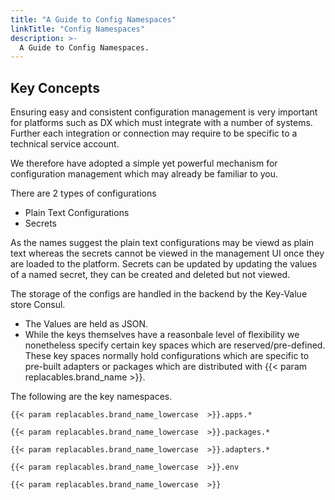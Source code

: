 ```yaml
---
title: "A Guide to Config Namespaces"
linkTitle: "Config Namespaces"
description: >-
  A Guide to Config Namespaces.
---
```


## Key Concepts
Ensuring easy and consistent configuration management is very important for platforms such as DX which must integrate with a number of systems. Further each integration or connection may require to be specific to a technical service account.

We therefore have adopted a simple yet powerful mechanism for configuration management which may already be familiar to you.

There are 2 types of configurations

- Plain Text Configurations
- Secrets

As the names suggest the plain text configurations may be viewd as plain text whereas the secrets cannot be viewed in the management UI once they are loaded to the platform. Secrets can be updated by updating the values of a named secret, they can be created and deleted but not viewed.

The storage of the configs are handled in the backend by the Key-Value store Consul. 

- The Values are held as JSON. 
- While the keys themselves have a reasonbale level of flexibility we nonetheless specify certain key spaces which are reserved/pre-defined. These key spaces normally hold configurations which are specific to pre-built adapters or packages which are distributed with {{< param replacables.brand_name  >}}.

The following are the key namespaces.

`{{< param replacables.brand_name_lowercase  >}}.apps.*`

`{{< param replacables.brand_name_lowercase  >}}.packages.*`

`{{< param replacables.brand_name_lowercase  >}}.adapters.*`

`{{< param replacables.brand_name_lowercase  >}}.env`

`{{< param replacables.brand_name_lowercase  >}}`



